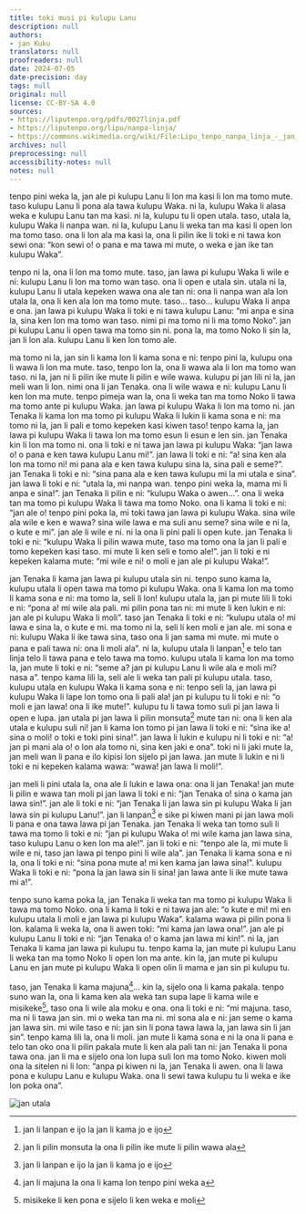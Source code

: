 ```yaml
---
title: toki musi pi kulupu Lanu
description: null
authors:
- jan Kuku
translators: null
proofreaders: null
date: 2024-07-05
date-precision: day
tags: null
original: null
license: CC-BY-SA 4.0
sources:
- https://liputenpo.org/pdfs/0027linja.pdf
- https://liputenpo.org/lipu/nanpa-linja/
- https://commons.wikimedia.org/wiki/File:Lipu_tenpo_nanpa_linja_-_jan_utala.png
archives: null
preprocessing: null
accessibility-notes: null
notes: null
---
```


tenpo pini weka la, jan ale pi kulupu Lanu li lon ma kasi li lon ma tomo mute. taso kulupu Lanu li pona ala tawa kulupu Waka. ni la, kulupu Waka li alasa weka e kulupu Lanu tan ma kasi. ni la, kulupu tu li open utala. taso, utala la, kulupu Waka li nanpa wan. ni la, kulupu Lanu li weka tan ma kasi li open lon ma tomo taso. ona li lon ala ma kasi la, ona li pilin ike li toki e ni tawa kon sewi ona: “kon sewi o! o pana e ma tawa mi mute, o weka e jan ike tan kulupu Waka”.

tenpo ni la, ona li lon ma tomo mute. taso, jan lawa pi kulupu Waka li wile e ni: kulupu Lanu li lon ma tomo wan taso. ona li open e utala sin. utala ni la, kulupu Lanu li utala kepeken wawa ona ale tan ni: ona li nanpa wan ala lon utala la, ona li ken ala lon ma tomo mute. taso… taso… kulupu Waka li anpa e ona. jan lawa pi kulupu Waka li toki e ni tawa kulupu Lanu: “mi anpa e sina la, sina ken lon ma tomo wan taso. nimi pi ma tomo ni li ma tomo Noko”. jan pi kulupu Lanu li open tawa ma tomo sin ni. pona la, ma tomo Noko li sin la, jan li lon ala. kulupu Lanu li ken lon tomo ale.

ma tomo ni la, jan sin li kama lon li kama sona e ni: tenpo pini la, kulupu ona li wawa li lon ma mute. taso, tenpo lon la, ona li wawa ala li lon ma tomo wan taso. ni la, jan ni li pilin ike mute li pilin e wile wawa. kulupu pi jan lili ni la, jan meli wan li lon. nimi ona li jan Tenaka. ona li wile wawa e ni: kulupu Lanu li ken lon ma mute. tenpo pimeja wan la, ona li weka tan ma tomo Noko li tawa ma tomo ante pi kulupu Waka. jan lawa pi kulupu Waka li lon ma tomo ni. jan Tenaka li kama lon ma tomo pi kulupu Waka li lukin li kama sona e ni: ma tomo ni la, jan li pali e tomo kepeken kasi kiwen taso! tenpo kama la, jan lawa pi kulupu Waka li tawa lon ma tomo esun li esun e len sin. jan Tenaka kin li lon ma tomo ni. ona li toki e ni tawa jan lawa pi kulupu Waka: “jan lawa o! o pana e ken tawa kulupu Lanu mi!”. jan lawa li toki e ni: “a! sina ken ala lon ma tomo ni! mi pana ala e ken tawa kulupu sina la, sina pali e seme?”. jan Tenaka li toki e ni: “sina pana ala e ken tawa kulupu mi la mi utala e sina”. jan lawa li toki e ni: “utala la, mi nanpa wan. tenpo pini weka la, mama mi li anpa e sina!”. jan Tenaka li pilin e ni: “kulupu Waka o awen…”. ona li weka tan ma tomo pi kulupu Waka li tawa ma tomo Noko. ona li kama li toki e ni: “jan ale o! tenpo pini poka la, mi toki tawa jan lawa pi kulupu Waka. sina wile ala wile e ken e wawa? sina wile lawa e ma suli anu seme? sina wile e ni la, o kute e mi”. jan ale li wile e ni. ni la ona li pini pali li open kute. jan Tenaka li toki e ni: “kulupu Waka li pilin wawa mute, taso ma tomo ona la jan li pali e tomo kepeken kasi taso. mi mute li ken seli e tomo ale!”. jan li toki e ni kepeken kalama mute: “mi wile e ni! o moli e jan ale pi kulupu Waka!”.

jan Tenaka li kama jan lawa pi kulupu utala sin ni. tenpo suno kama la, kulupu utala li open tawa ma tomo pi kulupu Waka. ona li kama lon ma tomo li kama sona e ni: ma tomo la, seli li lon! kulupu utala la, jan pi mute lili li toki e ni: “pona a! mi wile ala pali. mi pilin pona tan ni: mi mute li ken lukin e ni: jan ale pi kulupu Waka li moli”. taso jan Tenaka li toki e ni: “kulupu utala o! mi lawa e sina la, o kute e mi. ma tomo ni la, seli li ken moli e jan ale. mi sona e ni: kulupu Waka li ike tawa sina, taso ona li jan sama mi mute. mi mute o pana e pali tawa ni: ona li moli ala”. ni la, kulupu utala li lanpan[^2] e telo tan linja telo li tawa pana e telo tawa ma tomo. kulupu utala li kama lon ma tomo la, jan mute li toki e ni: “seme a? jan pi kulupu Lanu li wile ala e moli mi? nasa a”. tenpo kama lili la, seli ale li weka tan pali pi kulupu utala. taso, kulupu utala en kulupu Waka li kama sona e ni: tenpo seli la, jan lawa pi kulupu Waka li lape lon tomo ona li pali ala! jan pi kulupu tu li toki e ni: “o moli e jan lawa! ona li ike mute!”. kulupu tu li tawa tomo suli pi jan lawa li open e lupa. jan utala pi jan lawa li pilin monsuta[^1] mute tan ni: ona li ken ala utala e kulupu suli ni! jan li kama lon tomo pi jan lawa li toki e ni: “sina ike a! sina o moli! o toki e toki pini sina!”. jan lawa li lukin e kulupu ni li toki e ni: “a! jan pi mani ala o! o lon ala tomo ni, sina ken jaki e ona”. toki ni li jaki mute la, jan meli wan li pana e ilo kipisi lon sijelo pi jan lawa. jan mute li lukin e ni li toki e ni kepeken kalama wawa: “wawa! jan lawa li moli!”.

jan meli li pini utala la, ona ale li lukin e lawa ona: ona li jan Tenaka! jan mute li pilin e wawa tan moli pi jan lawa li toki e ni: “jan Tenaka o! sina o kama jan lawa sin!”. jan ale li toki e ni: “jan Tenaka li jan lawa sin pi kulupu Waka li jan lawa sin pi kulupu Lanu!”. jan li lanpan[^2] e sike pi kiwen mani pi jan lawa moli li pana e ona tawa lawa pi jan Tenaka. jan Tenaka li weka tan tomo suli li tawa ma tomo li toki e ni: “jan pi kulupu Waka o! mi wile kama jan lawa sina, taso kulupu Lanu o ken lon ma ale!”. jan li toki e ni: “tenpo ale la, mi mute li wile e ni, taso jan lawa pi tenpo pini li wile ala”. jan Tenaka li kama sona e ni la, ona li toki e ni: “sina pona mute a! mi ken kama jan lawa sina!”. kulupu Waka li toki e ni: “pona la jan lawa sin li sina! jan lawa ante li ike mute tawa mi a!”.

tenpo suno kama poka la, jan Tenaka li weka tan ma tomo pi kulupu Waka li tawa ma tomo Noko. ona li kama li toki e ni tawa jan ale: “o kute e mi! mi en kulupu utala li moli e jan lawa pi kulupu Waka”. kalama wawa pi pilin pona li lon. kalama li weka la, ona li awen toki: “mi kama jan lawa ona!”. jan ale pi kulupu Lanu li toki e ni: “jan Tenaka o! o kama jan lawa mi kin!”. ni la, jan Tenaka li kama jan lawa pi kulupu tu. tenpo kama la, jan mute pi kulupu Lanu li weka tan ma tomo Noko li open lon ma ante. kin la, jan mute pi kulupu Lanu en jan mute pi kulupu Waka li open olin li mama e jan sin pi kulupu tu.

taso, jan Tenaka li kama majuna[^4]… kin la, sijelo ona li kama pakala. tenpo suno wan la, ona li kama ken ala weka tan supa lape li kama wile e misikeke[^3], taso ona li wile ala moku e ona. ona li toki e ni: “mi majuna. taso, ma ni li tawa jan sin. mi o weka tan ma ni. mi sona ala e ni: jan seme o kama jan lawa sin. mi wile taso e ni: jan sin li pona tawa lawa la, jan lawa sin li jan sin”. tenpo kama lili la, ona li moli. jan mute li kama sona e ni la ona li pana e telo tan oko ona li pilin pakala mute li ken ala pali tan ni: jan Tenaka li pona tawa ona. jan li ma e sijelo ona lon lupa suli lon ma tomo Noko. kiwen moli ona la sitelen ni li lon: “anpa pi kiwen ni la, jan Tenaka li awen. ona li lawa pona e kulupu Lanu e kulupu Waka. ona li sewi tawa kulupu tu li weka e ike lon poka ona”.

![jan utala](https://upload.wikimedia.org/wikipedia/commons/0/06/Lipu_tenpo_nanpa_linja_-_jan_utala.png)

[^1]: jan li pilin monsuta la ona li pilin ike mute li pilin wawa ala
[^2]: jan li lanpan e ijo la jan li kama jo e ijo
[^3]: misikeke li ken pona e sijelo li ken weka e moli
[^4]: jan li majuna la ona li kama lon tenpo pini weka a